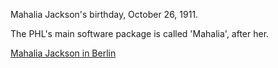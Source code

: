 Mahalia Jackson's birthday, October 26, 1911.

The PHL's main software package is called 'Mahalia', after her.

[Mahalia Jackson in Berlin](https://youtu.be/voCmy6h_Uok)
